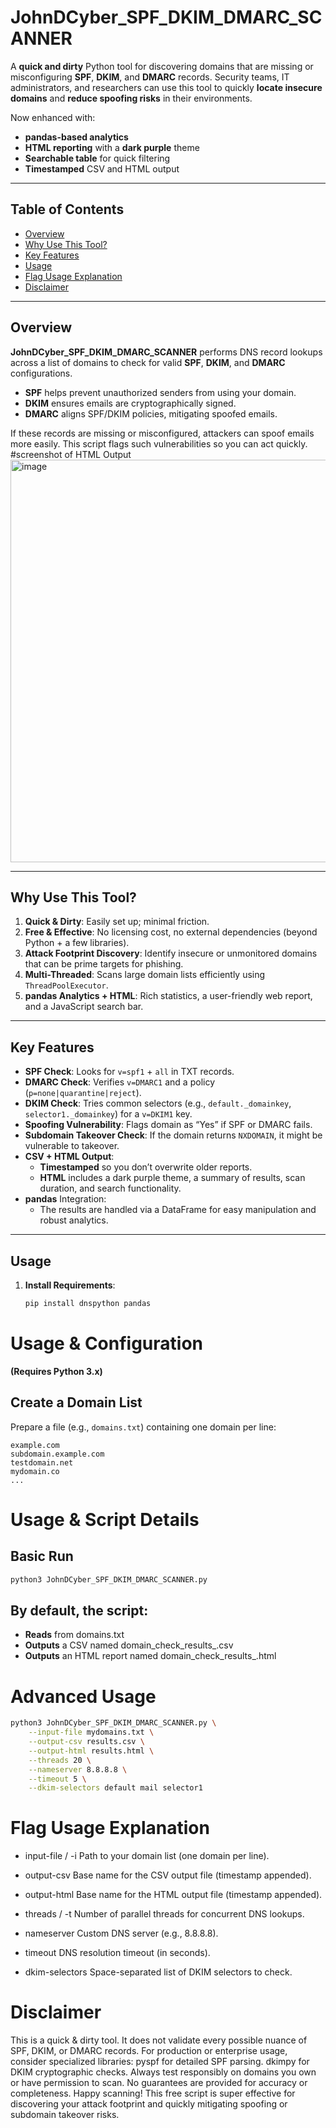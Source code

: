 # JohnDCyber_SPF_DKIM_DMARC_SCANNER

A **quick and dirty** Python tool for discovering domains that are missing or misconfiguring **SPF**, **DKIM**, and **DMARC** records. Security teams, IT administrators, and researchers can use this tool to quickly **locate insecure domains** and **reduce spoofing risks** in their environments.

Now enhanced with:
- **pandas-based analytics**  
- **HTML reporting** with a **dark purple** theme  
- **Searchable table** for quick filtering  
- **Timestamped** CSV and HTML output  

---

## Table of Contents

- [Overview](#overview)  
- [Why Use This Tool?](#why-use-this-tool)  
- [Key Features](#key-features)  
- [Usage](#usage)  
- [Flag Usage Explanation](#flag-usage-explanation)  
- [Disclaimer](#disclaimer)  

---

## Overview

**JohnDCyber_SPF_DKIM_DMARC_SCANNER** performs DNS record lookups across a list of domains to check for valid **SPF**, **DKIM**, and **DMARC** configurations.

- **SPF** helps prevent unauthorized senders from using your domain.  
- **DKIM** ensures emails are cryptographically signed.  
- **DMARC** aligns SPF/DKIM policies, mitigating spoofed emails.  

If these records are missing or misconfigured, attackers can spoof emails more easily. This script flags such vulnerabilities so you can act quickly.
#screenshot of HTML Output
<img width="644" alt="image" src="https://github.com/user-attachments/assets/e50fd1c8-1d32-4338-a2b4-6d56654fe1ec" />

---

## Why Use This Tool?

1. **Quick & Dirty**: Easily set up; minimal friction.  
2. **Free & Effective**: No licensing cost, no external dependencies (beyond Python + a few libraries).  
3. **Attack Footprint Discovery**: Identify insecure or unmonitored domains that can be prime targets for phishing.  
4. **Multi-Threaded**: Scans large domain lists efficiently using `ThreadPoolExecutor`.  
5. **pandas Analytics + HTML**: Rich statistics, a user-friendly web report, and a JavaScript search bar.

---

## Key Features

- **SPF Check**: Looks for `v=spf1` + `all` in TXT records.  
- **DMARC Check**: Verifies `v=DMARC1` and a policy (`p=none|quarantine|reject`).  
- **DKIM Check**: Tries common selectors (e.g., `default._domainkey`, `selector1._domainkey`) for a `v=DKIM1` key.  
- **Spoofing Vulnerability**: Flags domain as “Yes” if SPF or DMARC fails.  
- **Subdomain Takeover Check**: If the domain returns `NXDOMAIN`, it might be vulnerable to takeover.  
- **CSV + HTML Output**:  
  - **Timestamped** so you don’t overwrite older reports.  
  - **HTML** includes a dark purple theme, a summary of results, scan duration, and search functionality.  
- **pandas** Integration:  
  - The results are handled via a DataFrame for easy manipulation and robust analytics.  

---

## Usage

1. **Install Requirements**:  
   ```bash
   pip install dnspython pandas

# Usage & Configuration
**(Requires Python 3.x)**
## Create a Domain List

Prepare a file (e.g., `domains.txt`) containing one domain per line:

```plaintext
example.com
subdomain.example.com
testdomain.net
mydomain.co
...
```
# Usage & Script Details

## Basic Run

```bash
python3 JohnDCyber_SPF_DKIM_DMARC_SCANNER.py
```
## By default, the script:

- **Reads** from domains.txt
- **Outputs** a CSV named domain_check_results_<timestamp>.csv
- **Outputs** an HTML report named domain_check_results_<timestamp>.html

# Advanced Usage
```bash
python3 JohnDCyber_SPF_DKIM_DMARC_SCANNER.py \
    --input-file mydomains.txt \
    --output-csv results.csv \
    --output-html results.html \
    --threads 20 \
    --nameserver 8.8.8.8 \
    --timeout 5 \
    --dkim-selectors default mail selector1
```

# Flag Usage Explanation
- input-file / -i
Path to your domain list (one domain per line).
- output-csv
Base name for the CSV output file (timestamp appended).

- output-html
Base name for the HTML output file (timestamp appended).

- threads / -t
Number of parallel threads for concurrent DNS lookups.

- nameserver
Custom DNS server (e.g., 8.8.8.8).

- timeout
DNS resolution timeout (in seconds).

- dkim-selectors
Space-separated list of DKIM selectors to check.

# Disclaimer 
This is a quick & dirty tool. It does not validate every possible nuance of SPF, DKIM, or DMARC records.
For production or enterprise usage, consider specialized libraries:
pyspf for detailed SPF parsing.
dkimpy for DKIM cryptographic checks.
Always test responsibly on domains you own or have permission to scan.
No guarantees are provided for accuracy or completeness.
Happy scanning! This free script is super effective for discovering your attack footprint and quickly mitigating spoofing or subdomain takeover risks.
